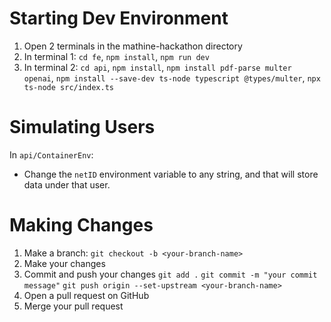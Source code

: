 # Starting Dev Environment

1. Open 2 terminals in the mathine-hackathon directory
2. In terminal 1:
`cd fe`,
`npm install`,
`npm run dev`
3. In terminal 2:
`cd api`,
`npm install`,
`npm install pdf-parse multer openai`,
`npm install --save-dev ts-node typescript @types/multer`,
`npx ts-node src/index.ts`


# Simulating Users

In `api/ContainerEnv`:
- Change the `netID` environment variable to any string, and that will store data under that user.

# Making Changes

1. Make a branch:
`git checkout -b <your-branch-name>`
2. Make your changes
3. Commit and push your changes
`git add .`
`git commit -m "your commit message"`
`git push origin --set-upstream <your-branch-name>`
4. Open a pull request on GitHub
5. Merge your pull request
